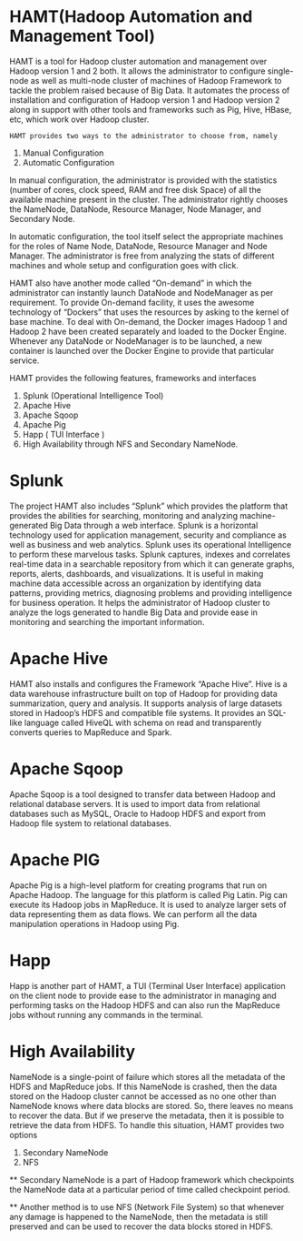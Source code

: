 # HAMT(Hadoop Automation and Management Tool)


HAMT is a tool for Hadoop cluster automation and management over Hadoop version 1 and 2 both. It allows the administrator to configure single-node as well as multi-node cluster of machines of Hadoop Framework to tackle the problem raised because of Big Data. It automates the process of installation and configuration of Hadoop version 1 and Hadoop version 2 along in support with other tools and frameworks such as Pig, Hive, HBase, etc, which work over Hadoop cluster. 
	
	HAMT provides two ways to the administrator to choose from, namely 
1.	Manual Configuration 
2.	Automatic Configuration 

In manual configuration, the administrator is provided with the statistics (number of cores, clock speed, RAM and free disk Space) of all the available machine present in the cluster. The administrator rightly chooses the NameNode, DataNode, Resource Manager, Node Manager, and Secondary Node.

In automatic configuration, the tool itself select the appropriate machines for the roles of Name Node, DataNode, Resource Manager and Node Manager. The administrator is free from analyzing the stats of different machines and whole setup and configuration goes with click.

HAMT also have another mode called “On-demand” in which the administrator can instantly launch DataNode and NodeManager as per requirement. To provide On-demand facility, it uses the awesome technology of “Dockers” that uses the resources by asking to the kernel of base machine. To deal with On-demand, the Docker images Hadoop 1 and Hadoop 2 have been created separately and loaded to the Docker Engine. Whenever any DataNode or NodeManager is to be launched, a new container is launched over the Docker Engine to provide that particular service.

HAMT provides the following features, frameworks and interfaces 

1.	Splunk (Operational Intelligence Tool)
2.	Apache Hive
3.	Apache Sqoop
4.	Apache Pig
5.	Happ ( TUI Interface )
6.	High Availability through NFS and Secondary NameNode. 




# Splunk 


The project HAMT also includes “Splunk” which provides the platform that provides the abilities for searching, monitoring and analyzing machine-generated Big Data through a web interface. Splunk is a horizontal technology used for application management, security and compliance as well as business and web analytics. Splunk uses its operational Intelligence to perform these marvelous tasks. 
Splunk captures, indexes and correlates real-time data in a searchable repository from which it can generate graphs, reports, alerts, dashboards, and visualizations. It is useful in making machine data accessible across an organization by identifying data patterns, providing metrics, diagnosing problems and providing intelligence for business operation.
It helps the administrator of Hadoop cluster to analyze the logs generated to handle Big Data and provide ease in monitoring and searching the important information.




# Apache Hive 


HAMT also installs and configures the Framework “Apache Hive”. Hive is a data warehouse infrastructure built on top of Hadoop for providing data summarization, query and analysis. It supports analysis of large datasets stored in Hadoop’s HDFS and compatible file systems. It provides an SQL-like language called HiveQL with schema on read and transparently converts queries to MapReduce and Spark. 




# Apache Sqoop


Apache Sqoop is a tool designed to transfer data between Hadoop and relational database servers. It is used to import data from relational databases such as MySQL, Oracle to Hadoop HDFS and export from Hadoop file system to relational databases. 



# Apache PIG


Apache Pig is a high-level platform for creating programs that run on Apache Hadoop. The language for this platform is called Pig Latin. Pig can execute its Hadoop jobs in MapReduce. It is used to analyze larger sets of data representing them as data flows. We can perform all the data manipulation operations in Hadoop using Pig.




# Happ


Happ is another part of HAMT, a TUI (Terminal User Interface) application on the client node to provide ease to the administrator in managing and performing tasks on the Hadoop HDFS and can also run the MapReduce jobs without running any commands in the terminal.




# High Availability


NameNode is a single-point of failure which stores all the metadata of the HDFS and MapReduce jobs. If this NameNode is crashed, then the data stored on the Hadoop cluster cannot be accessed as no one other than NameNode knows where data blocks are stored. So, there leaves no means to recover the data. But if we preserve the metadata, then it is possible to retrieve the data from HDFS. To handle this situation, HAMT provides two options 
1.	Secondary NameNode
2.	NFS

** Secondary NameNode is a part of Hadoop framework which checkpoints the NameNode data at a particular period of time called checkpoint period. 

** Another method is to use NFS (Network File System) so that whenever any damage is happened to the NameNode, then the metadata is still preserved and can be used to recover the data blocks stored in HDFS.
